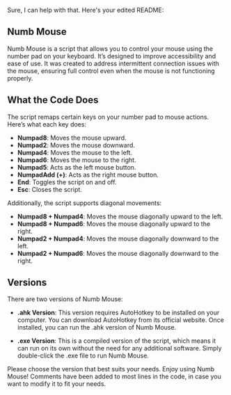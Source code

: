 Sure, I can help with that. Here's your edited README:

## Numb Mouse

Numb Mouse is a script that allows you to control your mouse using the number pad on your keyboard. It’s designed to improve accessibility and ease of use. It was created to address intermittent connection issues with the mouse, ensuring full control even when the mouse is not functioning properly.

## What the Code Does

The script remaps certain keys on your number pad to mouse actions. Here’s what each key does:

* **Numpad8**: Moves the mouse upward.
* **Numpad2**: Moves the mouse downward.
* **Numpad4**: Moves the mouse to the left.
* **Numpad6**: Moves the mouse to the right.
* **Numpad5**: Acts as the left mouse button.
* **NumpadAdd (+)**: Acts as the right mouse button.
* **End**: Toggles the script on and off.
* **Esc**: Closes the script.

Additionally, the script supports diagonal movements:

* **Numpad8 + Numpad4**: Moves the mouse diagonally upward to the left.
* **Numpad8 + Numpad6**: Moves the mouse diagonally upward to the right.
* **Numpad2 + Numpad4**: Moves the mouse diagonally downward to the left.
* **Numpad2 + Numpad6**: Moves the mouse diagonally downward to the right.

## Versions

There are two versions of Numb Mouse:

* **.ahk Version**: This version requires AutoHotkey to be installed on your computer. You can download AutoHotkey from its official website. Once installed, you can run the .ahk version of Numb Mouse.

* **.exe Version**: This is a compiled version of the script, which means it can run on its own without the need for any additional software. Simply double-click the .exe file to run Numb Mouse.

Please choose the version that best suits your needs. Enjoy using Numb Mouse! Comments have been added to most lines in the code, in case you want to modify it to fit your needs.
